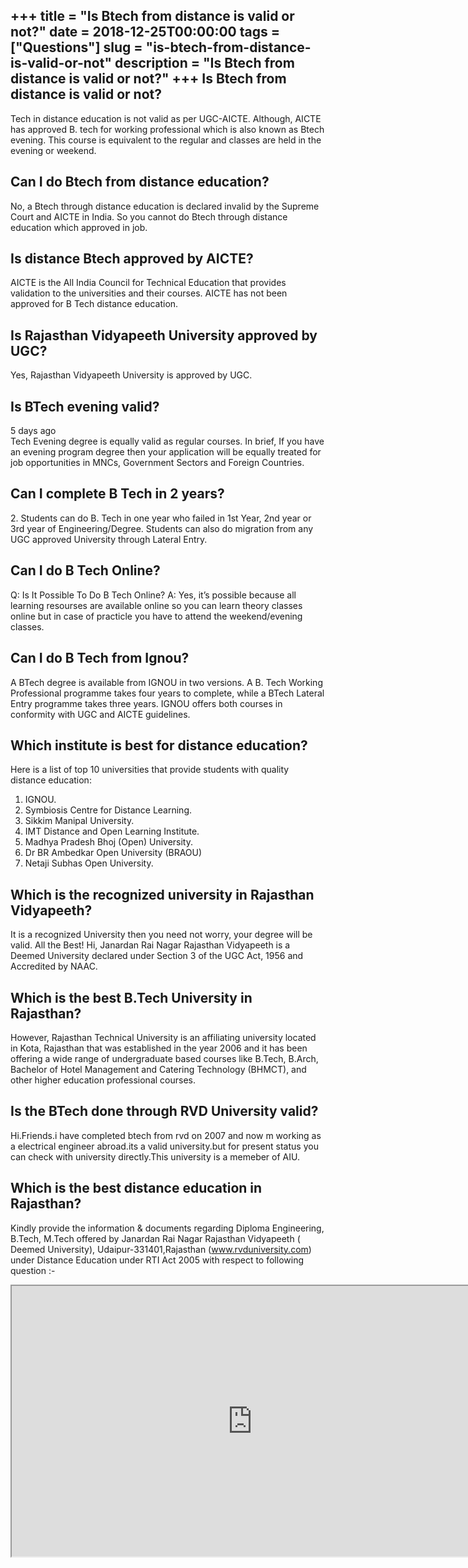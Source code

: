 +++
title = "Is Btech from distance is valid or not?"
date = 2018-12-25T00:00:00
tags = ["Questions"]
slug = "is-btech-from-distance-is-valid-or-not"
description = "Is Btech from distance is valid or not?"
+++
Is Btech from distance is valid or not?
---------------------------------------

Tech in distance education is not valid as per UGC-AICTE. Although, AICTE has approved B. tech for working professional which is also known as Btech evening. This course is equivalent to the regular and classes are held in the evening or weekend.

Can I do Btech from distance education?
---------------------------------------

No, a Btech through distance education is declared invalid by the Supreme Court and AICTE in India. So you cannot do Btech through distance education which approved in job.

Is distance Btech approved by AICTE?
------------------------------------

AICTE is the All India Council for Technical Education that provides validation to the universities and their courses. AICTE has not been approved for B Tech distance education.

Is Rajasthan Vidyapeeth University approved by UGC?
---------------------------------------------------

Yes, Rajasthan Vidyapeeth University is approved by UGC.

Is BTech evening valid?
-----------------------

5 days ago  
Tech Evening degree is equally valid as regular courses. In brief, If you have an evening program degree then your application will be equally treated for job opportunities in MNCs, Government Sectors and Foreign Countries.

Can I complete B Tech in 2 years?
---------------------------------

2\. Students can do B. Tech in one year who failed in 1st Year, 2nd year or 3rd year of Engineering/Degree. Students can also do migration from any UGC approved University through Lateral Entry.

Can I do B Tech Online?
-----------------------

Q: Is It Possible To Do B Tech Online? A: Yes, it’s possible because all learning resourses are available online so you can learn theory classes online but in case of practicle you have to attend the weekend/evening classes.

Can I do B Tech from Ignou?
---------------------------

A BTech degree is available from IGNOU in two versions. A B. Tech Working Professional programme takes four years to complete, while a BTech Lateral Entry programme takes three years. IGNOU offers both courses in conformity with UGC and AICTE guidelines.

Which institute is best for distance education?
-----------------------------------------------

Here is a list of top 10 universities that provide students with quality distance education:

1. IGNOU.
2. Symbiosis Centre for Distance Learning.
3. Sikkim Manipal University.
4. IMT Distance and Open Learning Institute.
5. Madhya Pradesh Bhoj (Open) University.
6. Dr BR Ambedkar Open University (BRAOU)
7. Netaji Subhas Open University.

Which is the recognized university in Rajasthan Vidyapeeth?
-----------------------------------------------------------

It is a recognized University then you need not worry, your degree will be valid. All the Best! Hi, Janardan Rai Nagar Rajasthan Vidyapeeth is a Deemed University declared under Section 3 of the UGC Act, 1956 and Accredited by NAAC.

Which is the best B.Tech University in Rajasthan?
-------------------------------------------------

However, Rajasthan Technical University is an affiliating university located in Kota, Rajasthan that was established in the year 2006 and it has been offering a wide range of undergraduate based courses like B.Tech, B.Arch, Bachelor of Hotel Management and Catering Technology (BHMCT), and other higher education professional courses.

Is the BTech done through RVD University valid?
-----------------------------------------------

Hi.Friends.i have completed btech from rvd on 2007 and now m working as a electrical engineer abroad.its a valid university.but for present status you can check with university directly.This university is a memeber of AIU.

Which is the best distance education in Rajasthan?
--------------------------------------------------

Kindly provide the information &amp; documents regarding Diploma Engineering, B.Tech, M.Tech offered by Janardan Rai Nagar Rajasthan Vidyapeeth ( Deemed University), Udaipur-331401,Rajasthan (www.rvduniversity.com) under Distance Education under RTI Act 2005 with respect to following question :-

<iframe allow="accelerometer; autoplay; clipboard-write; encrypted-media; gyroscope; picture-in-picture" allowfullscreen="" class="__youtube_prefs__  epyt-is-override  no-lazyload" data-no-lazy="1" data-origheight="433" data-origwidth="770" data-skipgform_ajax_framebjll="" height="433" id="_ytid_14230" loading="lazy" src="https://www.youtube.com/embed/sHnpw4ETrzg?enablejsapi=1&autoplay=0&cc_load_policy=0&cc_lang_pref=&iv_load_policy=1&loop=0&modestbranding=0&rel=1&fs=1&playsinline=0&autohide=2&theme=dark&color=red&controls=1&" title="YouTube player" width="770"></iframe>